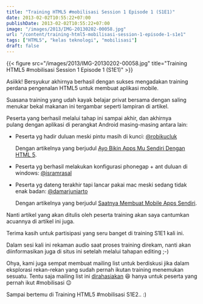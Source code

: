 ```yaml
---
title: "Training HTML5 #mobilisasi Session 1 Episode 1 (S1E1)"
date: 2013-02-02T10:55:22+07:00
publishDate: 2013-02-02T10:55:22+07:00
image: "/images/2013/IMG-20130202-00058.jpg"
url: "/content/training-html5-mobilisasi-session-1-episode-1-s1e1"
tags: ["HTML5", "kelas teknologi", "mobilisasi"]
draft: false
---
```


{{< figure src="/images/2013/IMG-20130202-00058.jpg" title="Training HTML5 #mobilisasi Session 1 Episode 1 (S1E1)" >}}


Asiikk! Bersyukur akhirnya berhasil dengan sukses mengadakan training perdana pengenalan HTML5 untuk membuat aplikasi mobile.

Suasana training yang udah kayak belajar privat bersama dengan saling menukar bekal makanan ini tergambar seperti lampiran di artikel.

Peserta yang berhasil melalui tahap ini sampai akhir, dan akhirnya pulang&nbsp;dengan aplikasi di perangkat Android masing-masing antara lain:

* Peserta yg hadir duluan meski pintu masih di kunci: <a href="http://twitter.com/robikucluk">@robikucluk</a>
	
	Dengan artikelnya yang berjudul <a href="http://patheticsyndrome.wordpress.com/2013/02/04/ayo-bikin-apps-mu-sendiri-dengan-html-5/">Ayo Bikin Apps Mu Sendiri Dengan HTML 5</a>.
	
* Peserta yg berhasil melakukan&nbsp;konfigurasi phonegap + ant duluan di windows: <a href="http://twitter.com/isramrasal">@isramrasal</a>
	
* Peserta yg dateng terakhir tapi lancar pakai mac&nbsp;meski sedang tidak enak badan: <a href="http://damarjuniarto">@damarjuniarto</a>
	
	Dengan artikelnya yang berjudul <a href="http://damdubidudam.wordpress.com/2013/02/03/saatnya-membuat-mobile-apps-sendiri/">Saatnya Membuat Mobile Apps Sendiri</a>.


Nanti artikel yang akan ditulis oleh peserta training akan saya cantumkan acuannya di artikel ini juga.

Terima kasih untuk partisipasi yang seru banget di training S1E1 kali ini.

Dalam sesi kali ini rekaman audio saat proses training direkam, nanti akan diinformasikan juga di situs ini setelah melalui tahapan editing ;-)

Ohya, kami juga sempat membuat mailing list untuk berdiskusi jika dalam eksplorasi rekan-rekan yang sudah pernah ikutan training menemukan sesuatu. Tentu saja mailing list ini&nbsp;<u>dirahasiakan</u> :laughing: hanya untuk peserta yang pernah ikut #mobilisasi :wink:


Sampai bertemu di Training HTML5 #mobilisasi S1E2.. :)
